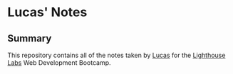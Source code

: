 # Lucas' Notes

## Summary 

This repository contains all of the notes taken by [Lucas](https://github.com/LucasMolinag) for the [Lighthouse Labs](https://www.lighthouselabs.ca/) Web Development Bootcamp.